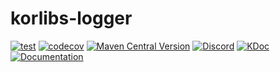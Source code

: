 # korlibs-logger

<!-- BADGES -->
[![test](https://github.com/korlibs/korlibs-logger/actions/workflows/TEST.yml/badge.svg)](https://github.com/korlibs/korlibs-logger/actions/workflows/TEST.yml)
[![codecov](https://codecov.io/gh/korlibs/korlibs-logger/graph/badge.svg)](https://codecov.io/gh/korlibs/korlibs-logger)
[![Maven Central Version](https://img.shields.io/maven-central/v/com.soywiz/korlibs-logger)](https://central.sonatype.com/artifact/com.soywiz/korlibs-logger)
[![Discord](https://img.shields.io/discord/728582275884908604?logo=discord&label=Discord)](https://discord.korge.org/)
[![KDoc](https://img.shields.io/badge/docs-kdoc-blue)](https://korlibs.github.io/korlibs-logger/)
[![Documentation](https://img.shields.io/badge/docs-documentation-purple)](https://docs.korge.org/logger/)
<!-- /BADGES -->
